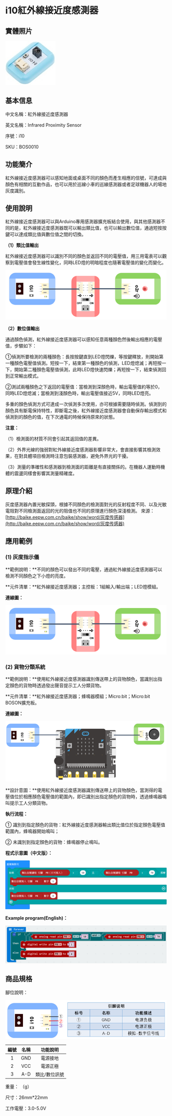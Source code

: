 # i10紅外線接近度感測器

## 實體照片

![](../.gitbook/assets/infrared_proximity_sensor/infrared_proximity_sensor.jpg)

## 基本信息

中文名稱：紅外線接近度感測器

英文名稱：Infrared Proximity Sensor

序號：i10

SKU：BOS0010

## 功能簡介

紅外線接近度感測器可以感知地面或桌面不同的顏色而產生相應的信號，可達成與顏色有相關的互動作品，也可以用於巡線小車的巡線感測器或者足球機器人的場地灰度識別。

## 使用說明

紅外線接近度感測器可以與Arduino專用感測器擴充板結合使用，與其他感測器不同的是，紅外線接近度感測器既可以輸出類比值，也可以輸出數位值，通過短按按鍵可以達成類比值與數位值之間的切換。

**（1）類比值輸出**

紅外線接近度感測器可以識別不同的顏色並返回不同的電壓值，用三用電表可以觀察到電壓值會發生線性變化，同時LED燈的明暗程度也隨著電壓值的變化而變化。

![](../.gitbook/assets/infrared_proximity_sensor/infrared_proximity_sensor_ui.png)

**（2）數位值輸出**

通過顏色偵測，紅外線接近度感測器可以感知任意兩種顏色然後輸出相應的電壓值，步驟如下：

①偵測所要檢測的兩種顏色：長按按鍵直到LED燈閃爍，等按鍵釋放，則開始第一種顏色電壓值偵測。短按一下，結束第一種顏色的偵測，LED燈熄滅；再短按一下，開始第二種顏色電壓值偵測，此時LED燈快速閃爍；再短按一下，結束偵測回到正常輸出模式。

②測試兩種顏色之下返回的電壓值：當檢測到深顏色時，輸出電壓值約等於0，同時LED燈熄滅；當檢測到淺顏色時，輸出電壓值接近5V，同時LED燈亮。

多重的顏色偵測方式可達成一次偵測多次使用，亦可根據需要隨時偵測。偵測到的顏色具有斷電保持特性，即斷電之後，紅外線接近度感測器會自動保存輸出模式和偵測到的顏色的值，在下次通電的時候保持原來的狀態。

**注意：**

（1）檢測面的材質不同會引起其返回值的差異。

（2）外界光線的強弱對紅外線接近度感測器影響非常大，會直接影響其檢測效果，在對具體項目檢測時注意包裝感測器，避免外界光的干擾。

（3）測量的準確性和感測器到檢測面的距離是有直接關係的。在機器人運動時機體的震盪同樣會影響其測量精確度。

## 原理介紹

灰度感測器內置光敏探頭，根據不同顏色的檢測面對光的反射程度不同、以及光敏電阻對不同檢測面返回的光的阻值也不同的原理進行顏色深淺檢測。 來源：[http://baike.eepw.com.cn/baike/show/word/灰度传感器](http://baike.eepw.com.cn/baike/show/word/灰度传感器)

## 應用範例

### \(1\) 灰度指示儀

**範例說明：**不同的顏色可以發出不同的電壓，通過紅外線接近度感測器可以檢測不同顏色之下小燈的亮度。

**元件清單：**紅外線接近度感測器；主控板：1組輸入/輸出端；LED燈模組。

**連線圖：**

![](../.gitbook/assets/infrared_proximity_sensor/infrared_proximity_sensor_example1.png)

### \(2\) 貨物分類系統

**範例說明：**使用紅外線接近度感測器識別傳送帶上的貨物顏色，當識別出指定顏色的貨物時透過發出聲音提示工人分類貨物。

**元件清單：**紅外線接近度感測器；蜂鳴器模組；Micro:bit；Micro:bit BOSON擴充板。

**連線圖：**

![](../.gitbook/assets/infrared_proximity_sensor/infrared_proximity_sensor_example2.png)

**設計意圖：**使用紅外線接近度感測器識別傳送帶上的貨物顏色，當測得的電壓值位於相應顏色電壓值的範圍內，即已識別出指定顏色的貨物時，透過蜂鳴器鳴叫提示工人分類貨物。

**執行流程：**

① 識別到指定顏色的貨物：紅外線接近度感測器輸出類比值位於指定顏色電壓值範圍內，蜂鳴器開始鳴叫；

② 未識別到指定顏色的貨物：蜂鳴器停止鳴叫。

**程式示意圖（中文版）：**

![](../.gitbook/assets/infrared_proximity_sensor/infrared_proximity_sensor_prg_ch_tw.png)

**Example program(English)：**

![](../.gitbook/assets/infrared_proximity_sensor/infrared_proximity_sensor_prg_en.png)

## 商品規格

腳位說明：

![](../.gitbook/assets/infrared_proximity_sensor/infrared_proximity_sensor_spec.png)

| **編號** | **名稱** | **功能說明** |
| :---: | :---: | :---: |
| 1 | GND | 電源接地 |
| 2 | VCC | 電源正極 |
| 3 | A-D | 類比/數位訊號 |

重量： （g）

尺寸：26mm\*22mm

工作電壓：3.0-5.0V

